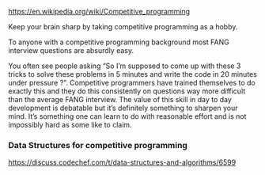 https://en.wikipedia.org/wiki/Competitive_programming  

Keep your brain sharp by taking competitive programming as a hobby.

To anyone with a competitive programming background most FANG interview questions are absurdly easy.

You often see people asking “So I’m supposed to come up with these 3 tricks to solve these problems in 5 minutes and write the code in 20 minutes under pressure ?”. Competitive programmers have trained themselves to do exactly this and they do this consistently on questions way more difficult than the average FANG interview. The value of this skill in day to day development is debatable but it’s definitely something to sharpen your mind. It’s something one can learn to do with reasonable effort and is not impossibly hard as some like to claim.

### Data Structures for competitive programming 
https://discuss.codechef.com/t/data-structures-and-algorithms/6599 

